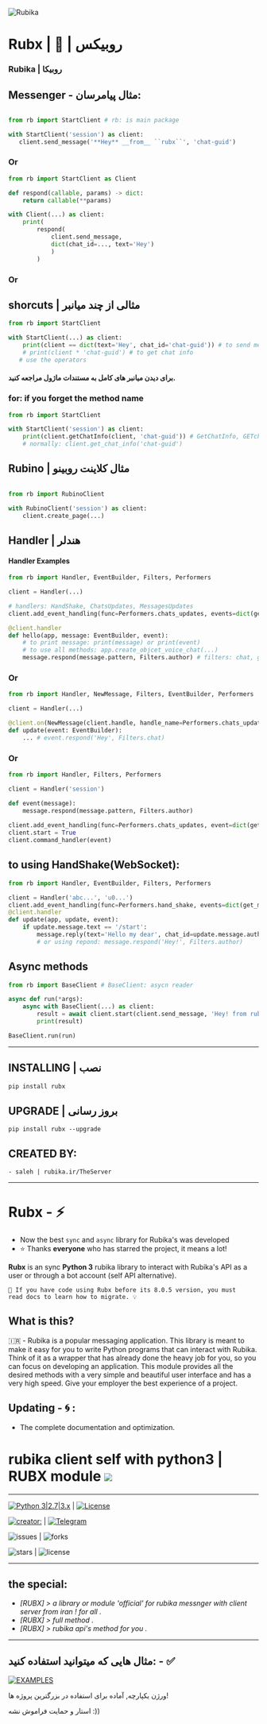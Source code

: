 ![Rubika](https://raw.githubusercontent.com/Mester-Root/rubx/main/logo.png)


# Rubx | 🔶 | روبیکس
### Rubika | روبیکا


## Messenger - مثال پیامرسان:

```python

from rb import StartClient # rb: is main package

with StartClient('session') as client:
   client.send_message('**Hey** __from__ ``rubx``', 'chat-guid')

```

### Or

```python
from rb import StartClient as Client

def respond(callable, params) -> dict:
    return callable(**params)

with Client(...) as client:
    print(
        respond(
            client.send_message,
            dict(chat_id=..., text='Hey')
            )
        )
```

### Or

## shorcuts | مثالی از چند میانبر

```python
from rb import StartClient

with StartClient(...) as client:
    print(client == dict(text='Hey', chat_id='chat-guid')) # to send message
    # print(client * 'chat-guid') # to get chat info
   # use the operators
```

#### برای دیدن میانبر های کامل به مستندات ماژول مراجعه کنید.

### for: if you forget the method name
```python
from rb import StartClient

with StartClient('session') as client:
    print(client.getChatInfo(client, 'chat-guid')) # GetChatInfo, GETchatINFO, or ...
    # normally: client.get_chat_info('chat-guid')
```

## Rubino | مثال کلاینت روبینو

``` python

from rb import RubinoClient

with RubinoClient('session') as client:
    client.create_page(...)

```

## Handler | هندلر
#### Handler Examples

```python
from rb import Handler, EventBuilder, Filters, Performers

client = Handler(...)

# handlers: HandShake, ChatsUpdates, MessagesUpdates
client.add_event_handling(func=Performers.chats_updates, events=dict(get_chats=True, get_messages=True, pattern=('/start', 'Hey from rubx lib.')))

@client.handler
def hello(app, message: EventBuilder, event):
    # to print message: print(message) or print(event)
    # to use all methods: app.create_objcet_voice_chat(...)
    message.respond(message.pattern, Filters.author) # filters: chat, group, channel, author
```

### Or

```python
from rb import Handler, NewMessage, Filters, EventBuilder, Performers

client = Handler(...)

@client.on(NewMessage(client.handle, handle_name=Performers.chats_updates))
def update(event: EventBuilder):
    ... # event.respond('Hey', Filters.chat)

```

### Or

```python
from rb import Handler, Filters, Performers

client = Handler('session')

def event(message):
    message.respond(message.pattern, Filters.author)
        
client.add_event_handling(func=Performers.chats_updates, event=dict(get_chats=True, get_messages=True, pattern=('/start', 'Hi from rubx lib.')))
client.start = True
client.command_handler(event)
```

## to using HandShake(WebSocket):

```python
from rb import Handler, EventBuilder, Filters, Performers

client = Handler('abc...', 'u0...')
client.add_event_handling(func=Performers.hand_shake, events=dict(get_messages=True, get_chats=False))
@client.handler
def update(app, update, event):
    if update.message.text == '/start':
        message.reply(text='Hello my dear', chat_id=update.message.author_object_guid, reply_to_message_id=update.message.message_id)
        # or using repond: message.respond('Hey!', Filters.author)
```

## Async methods

```python
from rb import BaseClient # BaseClient: asycn reader

async def run(*args):
    async with BaseClient(...) as client:
        result = await client.start(client.send_message, 'Hey! from rubx', 'chat-guid')
        print(result)

BaseClient.run(run)
```

___________________________

## INSTALLING | نصب

```bash
pip install rubx
```

## UPGRADE | بروز رسانی

```
pip install rubx --upgrade
```


## CREATED BY:
    - saleh | rubika.ir/TheServer

_____________________________

Rubx - ⚡
========

  - Now the best ‍`sync‍` and `async` library for Rubika's was developed
  - ⭐️ Thanks **everyone** who has starred the project, it means a lot!

**Rubx** is an sync **Python 3** rubika library to interact with Rubika's API
as a user or through a bot account (self API alternative).

    🔴 If you have code using Rubx before its 8.0.5 version, you must
    read docs to learn how to migrate. 💡

What is this?
-------------

🇮🇷 - Rubika is a popular messaging application. This library is meant
to make it easy for you to write Python programs that can interact
with Rubika. Think of it as a wrapper that has already done the
heavy job for you, so you can focus on developing an application.
This module provides all the desired methods with a very simple and beautiful user interface and has a very high speed.
Give your employer the best experience of a project.


Updating - 🌀 :
--------
   - The complete documentation and optimization.


# rubika client self with python3 | RUBX module ![](https://i.imgur.com/fe85aVR.png)


_______________________

[![Python 3|2.7|3.x](https://img.shields.io/badge/python-3|3.0|3.x-yellow.svg)](https://www.python.org/)   | [![License](https://img.shields.io/badge/license-GPLv2-red.svg)](https://raw.githubusercontent.com/Mester-Root/rubx/main/LICENSE)

[![creator: ](https://img.shields.io/badge/Telegram-Channel-33A8E3)](https://t.me/rubx_library) | [![Telegram](https://img.shields.io/badge/-telegram-red?color=white&logo=telegram&logoColor=black)](https://t.me/ClientUser)

![issues](https://img.shields.io/github/issues/mester-root/rubx)      | ![forks](https://img.shields.io/github/forks/mester-root/rubx)

![stars](https://img.shields.io/github/stars/mester-root/rubx)   | ![license](https://img.shields.io/github/license/mester-root/rubx)

________________________


## the **special**:
- *[RUBX] > a library or module 'official' for rubika messnger with client server from iran ! for all .*
- *[RUBX] > full method .*
- *[RUBX] > rubika api's method for you .*


_________

مثال هایی که میتوانید استفاده کنید: - ✅
-------

[![EXAMPLES](https://raw.githubusercontent.com/Mester-Root/rubx/main/example.png)](https://github.com/Mester-Root/rubx/tree/main/Examples)

ورژن یکپارچه, آماده برای استفاده در بزرگترین پروژه ها!

استار و حمایت فراموش نشه :)) 
